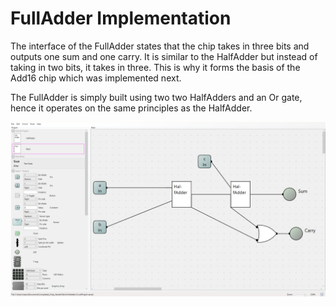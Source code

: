 # FullAdder Implementation

The interface of the FullAdder states that the chip takes in three bits and outputs one sum and one carry. It is similar to the HalfAdder but instead of taking in two bits, it takes in three. This is why it forms the basis of the Add16 chip which was implemented next. 

The FullAdder is simply built using two two HalfAdders and an Or gate, hence it operates on the same principles as the HalfAdder.

![FullAdder Implementation](FullAdder.png)

